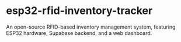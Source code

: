 # esp32-rfid-inventory-tracker
An open-source RFID-based inventory management system, featuring ESP32 hardware, Supabase backend, and a web dashboard.
